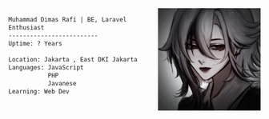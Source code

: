 <img align="right" src="images/arle2.jpg" alt="me" height="205" width="205" /> 

```
Muhammad Dimas Rafi | BE, Laravel Enthusiast 
-------------------------
Uptime: ? Years

Location: Jakarta , East DKI Jakarta
Languages: JavaScript
           PHP
           Javanese
Learning: Web Dev

```


